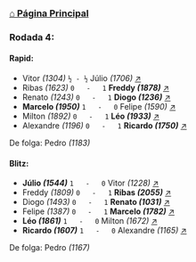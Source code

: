 ### [⌂ Página Principal](https://grupo-de-xadrez.github.io/)

### Rodada 4:

#### Rapid:

* Vitor *(1304)* `½ - ½` Júlio *(1706)* [↗](https://www.lichess.org/cNEagLGV) 
* Ribas *(1623)* `0   -   1` **Freddy *(1878)*** [↗](https://www.lichess.org/cdRVlh4r) 
* Renato *(1243)* `0   -   1` **Diogo *(1236)*** [↗](https://www.lichess.org/7bYFbRah) 
* **Marcelo *(1950)*** `1   -   0` Felipe *(1590)* [↗](https://www.lichess.org/dWGd6c2o) 
* Milton *(1892)* `0   -   1` **Léo *(1933)*** [↗](https://www.lichess.org/zjBo3xbv) 
* Alexandre *(1196)* `0   -   1` **Ricardo *(1750)*** [↗](https://www.lichess.org/sZT5rfu1) 

De folga: Pedro *(1183)*

#### Blitz:

* **Júlio *(1544)*** `1   -   0` Vitor *(1228)* [↗](https://www.lichess.org/IwpZ88MV) 
* Freddy *(1809)* `0   -   1` **Ribas *(2055)*** [↗](https://www.lichess.org/HRkvmdFA) 
* Diogo *(1493)* `0   -   1` **Renato *(1031)*** [↗](https://www.lichess.org/AJWXTn79) 
* Felipe *(1387)* `0   -   1` **Marcelo *(1782)*** [↗](https://www.lichess.org/wULx6CqR) 
* **Léo *(1861)*** `1   -   0` Milton *(1672)* [↗](https://www.lichess.org/YLnhheQG) 
* **Ricardo *(1607)*** `1   -   0` Alexandre *(1165)* [↗](https://www.lichess.org/LqcS00rX) 

De folga: Pedro *(1167)*

